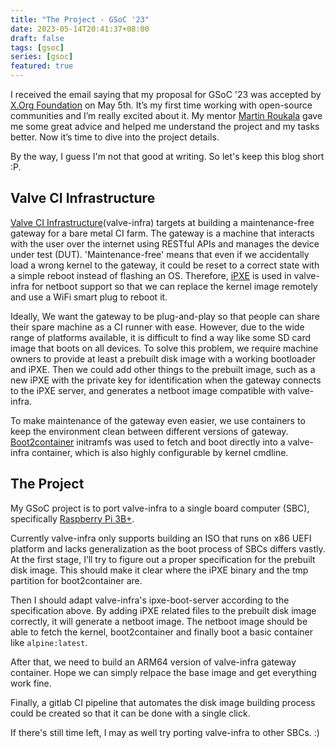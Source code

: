 ```yaml
---
title: "The Project - GSoC '23"
date: 2023-05-14T20:41:37+08:00
draft: false
tags: [gsoc]
series: [gsoc]
featured: true
---
```


I received the email saying that my proposal for GSoC '23 was accepted by [X.Org Foundation](https://www.x.org) on May 5th. It’s my first time working with open-source communities and I’m really excited about it. My mentor [Martin Roukala](http://www.mupuf.org/contact/mupuf.html) gave me some great advice and helped me understand the project and my tasks better. Now it’s time to dive into the project details.

<!--more-->

By the way, I guess I'm not that good at writing. So let's keep this blog short :P.

## Valve CI Infrastructure

[Valve CI Infrastructure](https://gitlab.freedesktop.org/mupuf/valve-infra)(valve-infra) targets at building a maintenance-free gateway for a bare metal CI farm. The gateway is a machine that interacts with the user over the internet using RESTful APIs and manages the device under test (DUT). 'Maintenance-free' means that even if we accidentally load a wrong kernel to the gateway, it could be reset to a correct state with a simple reboot instead of flashing an OS. Therefore, [iPXE](https://ipxe.org/) is used in valve-infra for netboot support so that we can replace the kernel image remotely and use a WiFi smart plug to reboot it.

Ideally, We want the gateway to be plug-and-play so that people can share their spare machine as a CI runner with ease. However, due to the wide range of platforms available, it is difficult to find a way like some SD card image that boots on all devices. To solve this problem, we require machine owners to provide at least a prebuilt disk image with a working bootloader and iPXE. Then we could add other things to the prebuilt image, such as a new iPXE with the private key for identification when the gateway connects to the iPXE server, and generates a netboot image compatible with valve-infra.

To make maintenance of the gateway even easier, we use containers to keep the environment clean between different versions of gateway. [Boot2container](https://gitlab.freedesktop.org/mupuf/boot2container) initramfs was used to fetch and boot directly into a valve-infra container, which is also highly configurable by kernel cmdline.

## The Project

My GSoC project is to port valve-infra to a single board computer (SBC), specifically [Raspberry Pi 3B+](https://www.raspberrypi.com/products/raspberry-pi-3-model-b-plus/).

Currently valve-infra only supports building an ISO that runs on x86 UEFI platform and lacks generalization as the boot process of SBCs differs vastly. At the first stage, I’ll try to figure out a proper specification for the prebuilt disk image. This should make it clear where the iPXE binary and the tmp partition for boot2container are.

Then I should adapt valve-infra's ipxe-boot-server according to the specification above. By adding iPXE related files to the prebuilt disk image correctly, it will generate a netboot image. The netboot image should be able to fetch the kernel, boot2container and finally boot a basic container like `alpine:latest`.

After that, we need to build an ARM64 version of valve-infra gateway container. Hope we can simply relpace the base image and get everything work fine.

Finally, a gitlab CI pipeline that automates the disk image building process could be created so that it can be done with a single click.

If there's still time left, I may as well try porting valve-infra to other SBCs. :)

